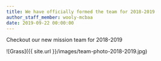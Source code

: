 ```yaml
---
title: We have officially formed the team for 2018-2019
author_staff_member: wooly-mcbaa
date: 2019-09-22 00:00:00
---
```


Checkout our new mission team for 2018-2019

![Grass]({{ site.url }}/images/team-photo-2018-2019.jpg)